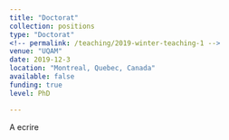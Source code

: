 ```yaml
---
title: "Doctorat"
collection: positions
type: "Doctorat"
<!-- permalink: /teaching/2019-winter-teaching-1 -->
venue: "UQAM"
date: 2019-12-3
location: "Montreal, Quebec, Canada"
available: false
funding: true
level: PhD

---
```

A ecrire
